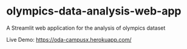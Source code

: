 # olympics-data-analysis-web-app
A Streamlit web application for the analysis of olympics dataset


Live Demo: https://oda-campusx.herokuapp.com/
